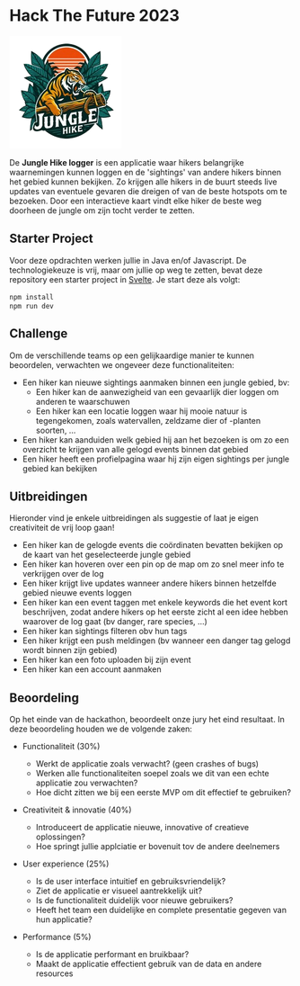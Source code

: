 # Hack The Future 2023

![Jungle Hike Logger](logo.png)

De **Jungle Hike logger** is een applicatie waar hikers belangrijke waarnemingen kunnen loggen en 
de 'sightings' van andere hikers binnen het gebied kunnen bekijken. Zo krijgen alle hikers in de buurt 
steeds live updates van eventuele gevaren die dreigen of van de beste hotspots om te bezoeken. 
Door een interactieve kaart vindt elke hiker de beste weg doorheen de jungle om zijn tocht verder te 
zetten.

## Starter Project
Voor deze opdrachten werken jullie in Java en/of Javascript. De technologiekeuze is vrij, maar om jullie op weg te 
zetten, bevat deze repository een starter project in [Svelte](https://svelte.dev/). Je start deze als volgt:

```
npm install
npm run dev
```

## Challenge
Om de verschillende teams op een gelijkaardige manier te kunnen beoordelen, verwachten we ongeveer deze functionaliteiten:

- Een hiker kan nieuwe sightings aanmaken binnen een jungle gebied, bv:
    - Een hiker kan de aanwezigheid van een gevaarlijk dier loggen om anderen te waarschuwen
    - Een hiker kan een locatie loggen waar hij mooie natuur is tegengekomen, zoals watervallen, zeldzame dier of -planten soorten, …
- Een hiker kan aanduiden welk gebied hij aan het bezoeken is om zo een overzicht te krijgen van alle gelogd events binnen dat gebied
- Een hiker heeft een profielpagina waar hij zijn eigen sightings per jungle gebied kan bekijken

## Uitbreidingen
Hieronder vind je enkele uitbreidingen als suggestie of laat je eigen creativiteit de vrij loop gaan!

- Een hiker kan de gelogde events die coördinaten bevatten bekijken op de kaart van het geselecteerde jungle gebied
- Een hiker kan hoveren over een pin op de map om zo snel meer info te verkrijgen over de log
- Een hiker krijgt live updates wanneer andere hikers binnen hetzelfde gebied nieuwe events loggen
- Een hiker kan een event taggen met enkele keywords die het event kort beschrijven, zodat andere hikers op het eerste zicht al een idee hebben waarover de log gaat (bv danger, rare species, …)
- Een hiker kan sightings filteren obv hun tags
- Een hiker krijgt een push meldingen (bv wanneer een danger tag gelogd wordt binnen zijn gebied)
- Een hiker kan een foto uploaden bij zijn event
- Een hiker kan een account aanmaken

## Beoordeling
Op het einde van de hackathon, beoordeelt onze jury het eind resultaat. In deze beoordeling houden we de volgende zaken:

- Functionaliteit (30%)
  - Werkt de applicatie zoals verwacht? (geen crashes of bugs)
  - Werken alle functionaliteiten soepel zoals we dit van een echte applicatie zou verwachten?
  - Hoe dicht zitten we bij een eerste MVP om dit effectief te gebruiken?

- Creativiteit & innovatie (40%)
  - Introduceert de applicatie nieuwe, innovative of creatieve oplossingen?
  - Hoe springt jullie applciatie er bovenuit tov de andere deelnemers

- User experience (25%)
  - Is de user interface intuitief en gebruiksvriendelijk?
  - Ziet de applicatie er visueel aantrekkelijk uit?
  - Is de functionaliteit duidelijk voor nieuwe gebruikers?
  - Heeft het team een duidelijke en complete presentatie gegeven van hun applicatie?

- Performance (5%)
  - Is de applicatie performant en bruikbaar?
  - Maakt de applicatie effectient gebruik van de data en andere resources

